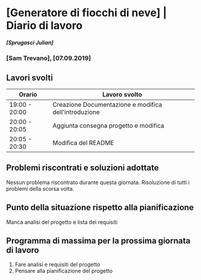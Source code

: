 # [Generatore di fiocchi di neve] | Diario di lavoro
##### [Sprugasci Julian]
### [Sam Trevano], [07.09.2019]

## Lavori svolti


|Orario        |Lavoro svolto                 |
|--------------|------------------------------|
|19:00 - 20:00 |Creazione Documentazione e modifica dell'introduzione|
|20:00 - 20:05 |Aggiunta consegna progetto e modifica      |
|20:05 - 20:30 |Modifica del README                           |

##  Problemi riscontrati e soluzioni adottate
Nessun problema riscontrato durante questa giornata.
Risoluzione di tutti i problemi della scorsa volta.

##  Punto della situazione rispetto alla pianificazione
Manca analisi del progetto e lista dei requisiti

## Programma di massima per la prossima giornata di lavoro

1. Fare analisi e requisiti del progetto
1. Pensare alla pianificazione del progetto
